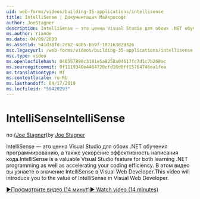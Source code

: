 ```yaml
---
uid: web-forms/videos/building-35-applications/intellisense
title: IntelliSense | Документация Майкрософт
author: JoeStagner
description: IntelliSense — это ценна Visual Studio для обоих .NET обучения программированию, а также ускорение эффективность написания кода. В этом видео будут представлены...
ms.author: riande
ms.date: 04/09/2009
ms.assetid: 541d38fd-2d62-4db5-bb9f-182163829326
msc.legacyurl: /web-forms/videos/building-35-applications/intellisense
msc.type: video
ms.openlocfilehash: 040557898c3181e5a8258a04617fc7d1c7b268ac
ms.sourcegitcommit: 0f1119340e4464720cfd16d0ff15764746ea1fea
ms.translationtype: MT
ms.contentlocale: ru-RU
ms.lasthandoff: 04/17/2019
ms.locfileid: "59420293"
---
```

# <a name="intellisense"></a><span data-ttu-id="d2453-104">IntelliSense</span><span class="sxs-lookup"><span data-stu-id="d2453-104">IntelliSense</span></span>

<span data-ttu-id="d2453-105">по [(Joe Stagner)](https://github.com/JoeStagner)</span><span class="sxs-lookup"><span data-stu-id="d2453-105">by [Joe Stagner](https://github.com/JoeStagner)</span></span>

<span data-ttu-id="d2453-106">IntelliSense — это ценна Visual Studio для обоих .NET обучения программированию, а также ускорение эффективность написания кода.</span><span class="sxs-lookup"><span data-stu-id="d2453-106">IntelliSense is a valuable Visual Studio feature for both learning .NET programming as well as accelerating your coding efficiency.</span></span> <span data-ttu-id="d2453-107">В этом видео вы узнаете о значение IntelliSense в Visual Web Developer.</span><span class="sxs-lookup"><span data-stu-id="d2453-107">This video will introduce you to the value of IntelliSense in Visual Web Developer.</span></span>

[<span data-ttu-id="d2453-108">&#9654;Просмотрите видео (14 минут)</span><span class="sxs-lookup"><span data-stu-id="d2453-108">&#9654; Watch video (14 minutes)</span></span>](https://channel9.msdn.com/Blogs/ASP-NET-Site-Videos/intellisense)
